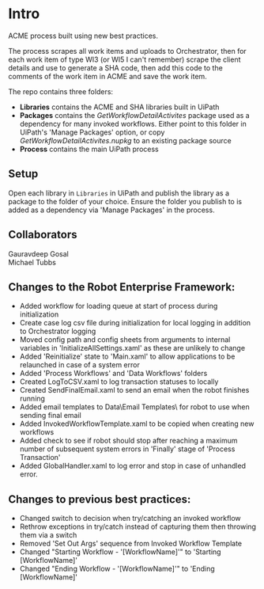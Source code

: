 # Intro
ACME process built using new best practices.

The process scrapes all work items and uploads to Orchestrator, then for each work item of type WI3 (or WI5 I can't remember) scrape the client details and use to generate a SHA code, then add this code to the comments of the work item in ACME and save the work item.

The repo contains three folders:
- **Libraries** contains the ACME and SHA libraries built in UiPath
- **Packages** contains the *GetWorkflowDetailActivites* package used as a dependency for many invoked workflows. Either point to this folder in UiPath's 'Manage Packages' option, or copy *GetWorkflowDetailActivites.nupkg* to an existing package source
- **Process** contains the main UiPath process

## Setup
Open each library in ```Libraries``` in UiPath and publish the library as a package to the folder of your choice. Ensure the folder you publish to is added as a dependency via 'Manage Packages' in the process.

## Collaborators
Gauravdeep Gosal  
Michael Tubbs

## Changes to the Robot Enterprise Framework:

- Added workflow for loading queue at start of process during initialization
- Create case log csv file during initialization for local logging in addition to Orchestrator logging
- Moved config path and config sheets from arguments to internal variables in 'InitializeAllSettings.xaml' as these are unlikely to change
- Added 'Reinitialize' state to 'Main.xaml' to allow applications to be relaunched in case of a system error
- Added 'Process Workflows' and 'Data Workflows' folders
- Created LogToCSV.xaml to log transaction statuses to locally
- Created SendFinalEmail.xaml to send an email when the robot finishes running
- Added email templates to Data\Email Templates\ for robot to use when sending final email
- Added InvokedWorkflowTemplate.xaml to be copied when creating new workflows
- Added check to see if robot should stop after reaching a maximum number of subsequent system errors in 'Finally' stage of 'Process Transaction'
- Added GlobalHandler.xaml to log error and stop in case of unhandled error.

## Changes to previous best practices:

- Changed switch to decision when try/catching an invoked workflow
- Rethrow exceptions in try/catch instead of capturing them then throwing them via a switch
- Removed 'Set Out Args' sequence from Invoked Workflow Template
- Changed "Starting Workflow - '[WorkflowName]'" to 'Starting [WorkflowName]'
- Changed "Ending Workflow - '[WorkflowName]'" to 'Ending [WorkflowName]'
